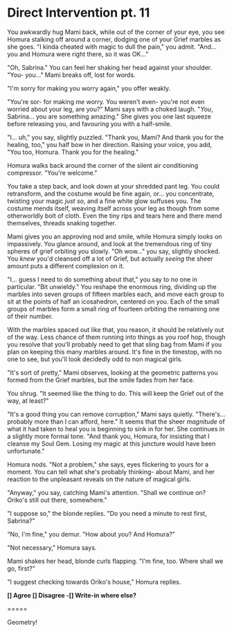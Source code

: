 # Direct Intervention pt. 11

You awkwardly hug Mami back, while out of the corner of your eye, you see Homura stalking off around a corner, dodging one of your Grief marbles as she goes. "I kinda cheated with magic to dull the pain," you admit. "And... you and Homura were right there, so it was OK..."

"Oh, Sabrina." You can feel her shaking her head against your shoulder. "You- you..." Mami breaks off, lost for words.

"I'm sorry for making you worry again," you offer weakly.

"You're sor- for making *me* worry. You weren't even- you're not even worried about your leg, are you?" Mami says with a choked laugh. "*You*, Sabrina... you are something amazing." She gives you one last squeeze before releasing you, and favouring you with a half-smile.

"I... uh," you say, slightly puzzled. "Thank you, Mami? And thank you for the healing, too," you half bow in her direction. Raising your voice, you add, "You too, Homura. Thank you for the healing."

Homura walks back around the corner of the silent air conditioning compressor. "You're welcome."

You take a step back, and look down at your shredded pant leg. You could retransform, and the costume would be fine again, or... you concentrate, twisting your magic *just so*, and a fine white glow suffuses you. The costume mends itself, weaving itself across your leg as though from some otherworldly bolt of cloth. Even the tiny rips and tears here and there mend themselves, threads snaking together.

Mami gives you an approving nod and smile, while Homura simply looks on impassively. You glance around, and look at the tremendous ring of tiny spheres of grief orbiting you slowly. "Oh wow\..." you say, slightly shocked. You *knew* you'd cleansed off a lot of Grief, but actually *seeing* the sheer amount puts a different complexion on it.

"I... guess I need to do something about that," you say to no one in particular. "Bit unwieldy." You reshape the enormous ring, dividing up the marbles into seven groups of fifteen marbles each, and move each group to sit at the points of half an icosahedron, centered on you. Each of the small groups of marbles form a small ring of fourteen orbiting the remaining one of their number.

With the marbles spaced out like that, you reason, it should be relatively out of the way. Less chance of them running into things as you roof hop, though you resolve that you'll probably need to get that sling bag from Mami if you plan on keeping this many marbles around. It's fine in the timestop, with no one to see, but you'll look decidedly odd to non magical girls.

"It's sort of pretty," Mami observes, looking at the geometric patterns you formed from the Grief marbles, but the smile fades from her face.

You shrug. "It seemed like the thing to do. This will keep the Grief out of the way, at least?"

"It's a good thing you can remove corruption," Mami says quietly. "There's... probably more than I can afford, here." It seems that the sheer *magnitude* of what it had taken to heal you is beginning to sink in for her. She continues in a slightly more formal tone. "And thank you, Homura, for insisting that I cleanse my Soul Gem. Losing my magic at this juncture would have been unfortunate."

Homura nods. "Not a problem," she says, eyes flickering to yours for a moment. You can tell what she's probably thinking- about Mami, and her reaction to the unpleasant reveals on the nature of magical girls.

"Anyway," you say, catching Mami's attention. "Shall we continue on? Oriko's still out there, somewhere."

"I suppose so," the blonde replies. "Do you need a minute to rest first, Sabrina?"

"No, I'm fine," you demur. "How about *you*? And Homura?"

"Not necessary," Homura says.

Mami shakes her head, blonde curls flapping. "I'm fine, too. Where shall we go, first?"

"I suggest checking towards Oriko's house," Homura replies.

**\[] Agree
\[] Disagree
-\[] Write-in where else?**

\=====​

Geometry!
